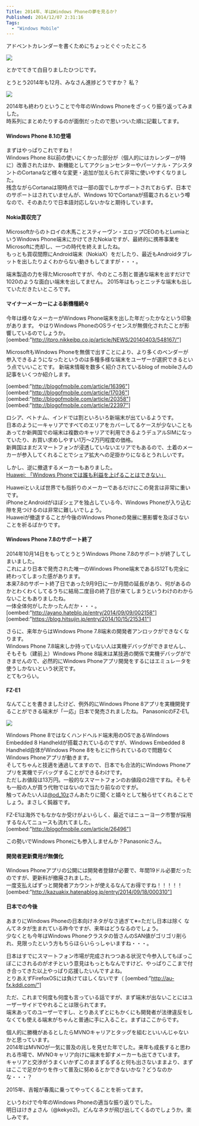 ```yaml
---
Title: 2014年、羊はWindows Phoneの夢を見るか?
Published: 2014/12/07 2:31:16
Tags:
  - "Windows Mobile"
---
```

アドベントカレンダーを書くためにちょっとぐぐったところ  

![](20141207005710.png) 

とかでてきて白目りましたひつじです。


とうとう2014年も12月、みなさん進捗どうですか？
私？   

![](20141207005819.jpg) 


2014年も終わりということで今年のWindows Phoneをざっくり振り返ってみました。   
時系列にまとめたりするのが面倒だったので思いついた順に記載してます。  

#### Windows Phone 8.1の登場
まずはやっぱりこれですね！  
Windows Phone 8以前の使いにくかった部分が（個人的にはカレンダーが特に）改善されたほか、新機能としてアクションセンターやパーソナル・アシスタントのCortanaなど様々な変更・追加が加えられて非常に使いやすくなりました。  
残念ながらCortanaは現時点では一部の国でしかサポートされておらず、日本でのサポートはされていませんが、Windows 10でCortanaが搭載されるという噂なので、そのあたりで日本語対応しないかなと期待しています。


#### Nokia買収完了
Microsoftからのトロイの木馬ことスティーヴン・エロップCEOのもとLumiaというWindows Phone端末にかけてきたNokiaですが、最終的に携帯事業をMicrosoftに売却し、一つの時代を終えましたね。  
もっとも買収間際にAndroid端末（NokiaX）をだしたり、最近もAndroidタブレットを出したりよくわからない動きもしてますが・・・。  

端末製造の力を得たMicrosoftですが、今のところ割と普通な端末を出すだけで1020のような面白い端末を出してません。
2015年はもっとニッチな端末も出していただきたいところです。

#### マイナーメーカーによる新機種続々
今年は様々なメーカーがWindows Phone端末を出した年だったかなという印象があります。
やはりWindows PhoneのOSライセンスが無償化されたことが影響しているのでしょうか。
[oembed:"http://itpro.nikkeibp.co.jp/article/NEWS/20140403/548167/"]

MicrosoftもWindows Phoneを無償で出すことにより、より多くのベンダーが参入できるようになったというのは多種多様な端末をユーザーが選択できるという点でいいことです。
新端末情報を数多く紹介されているblog of mobileさんの記事をいくつか紹介します。


[oembed:"http://blogofmobile.com/article/16396"]
[oembed:"http://blogofmobile.com/article/17036"]
[oembed:"http://blogofmobile.com/article/20358"]
[oembed:"http://blogofmobile.com/article/22397"]

ロシア、ベトナム、インドでは割といろいろ新端末が出ているようです。  
日本のように一キャリアですべてのエリアをカバーしてるケースが少ないこともあってか新興国での端末は複数のキャリアで利用できるようデュアルSIMになっていたり、お買い求めしやすい1万～2万円程度の価格。  
新興国はまだスマートフォンが浸透していないエリアでもあるので、土着のメーカーが参入してくれることでシェア拡大への足掛かりになるとうれしいです。

しかし、逆に撤退するメーカーもありました。  
[Huawei: 「Windows Phoneでは誰も利益を上げることはできない」](http://www.businessnewsline.com/biztech/201412021107050000.html)

Huaweiといえば世界でも指折りのメーカーであるだけにこの発言は非常に重いです。  
iPhoneとAndroidがほぼシェアを独占している今、Windows Phoneが入り込む隙を見つけるのは非常に難しいでしょう。  
Huaweiが撤退することが今後のWindows Phoneの発展に悪影響を及ぼさないことを祈るばかりです。



#### Windows Phone 7.8のサポート終了
2014年10月14日をもってとうとうWindows Phone 7.8のサポートが終了してしまいました。  
これにより日本で発売された唯一のWindows Phone端末であるIS12Tも完全に終わってしまった感があります。  
本来7.8のサポート終了日であった9月9日に一か月間の延長があり、何があるのかとわくわくしてるうちに結局二度目の終了日が来てしまうというわけのわからないこともありましたね。  
一体全体何がしたかったんだか・・・。
[oembed:"http://ayano.hateblo.jp/entry/2014/09/09/002158"]
[oembed:"https://blog.hitsujin.jp/entry/2014/10/15/215341"]

さらに、来年からはWindows Phone 7.8端末の開発者アンロックができなくなります。  
Windows Phone 7.8端末しか持っていない人は実機デバッグができませんし、そもそも（建前上）Windows Phone 8端末は某技適の関係で実機デバッグができませんので、必然的にWindows Phoneアプリ開発をするにはエミュレータを使うしかないという状況です。  
とてもつらい。

#### FZ-E1
なんてことを書きましたけど、例外的にWindows Phone 8アプリを実機開発することができる端末が「一応」日本で発売されましたね。
PanasonicのFZ-E1。  

![](20141207020003.png) 

Windows Phone 8ではなくハンドヘルド端末用のOSであるWindows Embedded 8 Handheldが搭載されているのですが、Windows Embedded 8 Handheld自体がWindows Phone 8をもとに作られているので問題なくWindows Phoneアプリが動きます。  
そしてちゃんと技適を通過してますので、日本でも合法的にWindows Phoneアプリを実機でデバッグすることができるわけです。  
ただしお値段は13万円。一般的なスマートフォンのお値段の2倍ですね。そもそも一般の人が買う代物ではないので当たり前なのですが。  
触ってみたい人は[@od_10z](https://twitter.com/od_10z)さんあたりに聞くと嬉々として触らせてくれることでしょう。まさしく鈍器です。

FZ-E1は海外でもなかなか受けがよいらしく、最近ではニューヨーク市警が採用するなんてニュースも流れてました。
[oembed:"http://blogofmobile.com/article/26496"]

この勢いでWindows Phoneにも参入しませんか？Panasonicさん。

#### 開発者更新費用が無償化
Windows Phoneアプリの公開には開発者登録が必要で、年間19ドル必要だったのですが、更新料が撤廃されました。  
一度支払えばずっと開発者アカウントが使えるなんてお得ですね！！！！！
[oembed:"http://kazuakix.hatenablog.jp/entry/2014/09/18/000310"]


#### 日本での今後
あまりにWindows Phoneの日本向けネタがなさ過ぎて※=ただし日本は除く なんてネタが生まれている昨今ですが、来年はどうなるのでしょう。  
少なくとも今年はWindows Phoneクラスタの皆さんのSAN値がゴリゴリ削られ、見限ったという方もちらほらいらっしゃいますね・・・。  

日本はすでにスマートフォン市場が完成されつつある状況で今参入してもぼっこぼこにされるのがオチという意見はもっともなんですけど、やっぱりここまで付き合ってきた以上やっぱり応援したいんですよね。  
とりあえずFirefoxOSには負けてほしくないです（
[oembed:"http://au-fx.kddi.com/"]

ただ、これまで何度も何度も言っている話ですが、まず端末が出ないことにはユーザーサイドでやれることは限られてます。  
端末あってのユーザーですし、とりあえずとにもかくにも開発者が法律違反をしなくても使える端末がちゃんと普通に手に入ること。まずはここからです。  

個人的に勝機があるとしたらMVNOキャリアとタッグを組むといいんじゃないかと思っています。  
2014年はMVNOが一気に普及の兆しを見せた年でした。来年も成長すると思われる市場で、MVNOキャリア向けに端末を卸すメーカーも出てきています。  
キャリアと交渉がうまくいかずこのままずるずると何も出さないままより、まずはここで足がかりを作って普及に努めるとかできないかな？どうなのかな・・・？  

2015年、吉報が春風に乗ってやってくることを祈ってます。







というわけで今年のWindows Phoneの適当な振り返りでした。  
明日はけきょさん（@kekyo2)。どんなネタが飛び出してくるのでしょうか。楽しみです。
